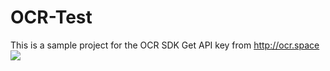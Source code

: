 # OCR-Test
This is a sample project for the OCR SDK
Get API key from http://ocr.space
[![](https://jitpack.io/v/engbassemwaheed/TestCameraSDK.svg)](https://jitpack.io/#engbassemwaheed/TestCameraSDK)
